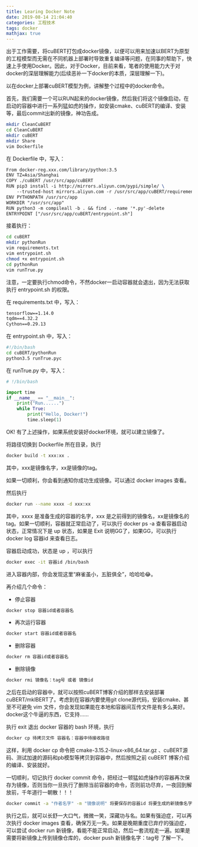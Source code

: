 ```yaml
---
title: Learing Docker Note
date: 2019-08-14 21:04:40
categories: 工程技术
tags: docker
mathjax: true
---
```


出于工作需要，将cuBERT打包成docker镜像，以便可以用来加速以BERT为原型的工程模型而无需在不同机器上部署时导致重复编译等问题，在同事的帮助下，快速上手使用Docker。因此，对于Docker，目前来看，笔者的使用能力大于对docker的深层理解能力(后续恶补一下docker的本质，深层理解一下)。

以在docker上部署cuBERT模型为例，讲解整个过程中的docker命令。<!--more-->

首先，我们需要一个可以RUN起来的docker镜像，然后我们将这个镜像启动，在启动的容器中进行一系列猛如虎的操作，如安装cmake、cuBERT的编译、安装等，最后commit出新的镜像，神功告成。

 ```bash
mkdir CleanCuBERT
cd CleanCuBERT
mkdir cuBERT
mkdir Share
vim Dockerfile
 ```

在 Dockerfile 中，写入：

```tex
From docker-reg.xxx.com/library/python:3.5
ENV TZ=Asia/Shanghai
COPY ./cuBERT /usr/src/app/cuBERT
RUN pip3 install -i http://mirrors.aliyun.com/pypi/simple/ \
    --trusted-host mirrors.aliyun.com -r /usr/src/app/cuBERT/requirements.txt
ENV PYTHONPATH /usr/src/app
WORKDIR "/usr/src/app"
RUN python3 -m compileall -b . && find . -name '*.py'-delete
ENTRYPOINT ["/usr/src/app/cuBERT/entrypoint.sh"]
```

接着执行：

```bash
cd cuBERT
mkdir pythonRun
vim requirements.txt
vim entrypoint.sh
chmod +x entrypoint.sh
cd pythonRun
vim runTrue.py
```

注意，一定要执行chmod命令，不然docker一启动容器就会退出，因为无法获取执行 entrypoint.sh 的权限。

在  requirements.txt 中，写入：

```tex
tensorflow==1.14.0
tqdm==4.32.2
Cython==0.29.13
```

在 entrypoint.sh 中，写入：

```bash
#!/bin/bash
cd cuBERT/pythonRun
python3.5 runTrue.pyc
```

在 runTrue.py 中，写入：

```python
# !/bin/bash

import time
if __name__ == "__main__":
    print("Run......")
    while True:
        print("Hello, Docker!")
        time.sleep(1)
```

OK! 有了上述操作，如果系统安装好docker环境，就可以建立镜像了。

将路径切换到 Dockerfile 所在目录，执行

```bash
docker build -t xxx:xx .
```

其中，xxx是镜像名字，xx是镜像的tag。

如果一切顺利，你会看到通知你成功生成镜像。可以通过 docker images 查看。

然后执行

```bash
docker run --name xxxx -d xxx:xx
```

其中，xxxx 是准备生成的容器的名字，xxx 是之前得到的镜像名，xx是镜像名的tag。如果一切顺利，容器就正常启动了，可以执行 docker ps -a 查看容器启动状态，正常情况下是 up 状态，如果是 Exit 说明GG了，如果GG，可以执行 docker log 容器id 来查看日志。

容器启动成功，状态是 up ，可以执行

```bash
docker exec -it 容器id /bin/bash
```

进入容器内部，你会发现这里“麻雀虽小，五脏俱全”，哈哈哈😂。

再介绍几个命令：

* 停止容器

```bash
docker stop 容器id或者容器名
```

* 再次运行容器

```bash
docker start 容器id或者容器名
```

* 删除容器

```bash
docker rm 容器id或者容器名
```

* 删除镜像

```bash
docker rmi 镜像名：tag号 或者 镜像id
```

之后在启动的容器中，就可以按照cuBERT博客介绍的那样去安装部署cuBERT/mklBERT了。考虑到在容器内要使用git clone源代码，安装cmake、甚至不可避免 vim 文件，你会发现如果能在本地和容器间互传文件是有多么美好。docker这个牛逼的东西，它支持......

执行 exit 退出 docker 容器的 bash 环境，执行

```bash
docker cp 待拷贝文件 容器名：容器中待接收路径
```

这样，利用 docker cp 命令把 cmake-3.15.2-linux-x86_64.tar.gz 、cuBERT源码、测试加速的源码和pb模型等拷贝到容器中，然后按照之前 cuBERT 博客介绍的编译、安装就好。

一切顺利，切记执行 docker commit 命令，把经过一顿猛如虎操作的容器再次保存为镜像，否则当你一旦执行了删除当前容器的命令，否则前功尽弃，一夜回到解放前，千年道行一朝散！！！

```bash
docker commit -a "作者名字" -m "镜像说明" 将要保存的容器id 将要生成的新镜像名字：tag号
```

执行之后，就可以长舒一大口气，微微一笑，深藏功与名。如果有强迫症，可以再次执行 docker images 查看，确保万无一失。如果是晚期重度已弃疗的强迫症，可以尝试 docker run 新镜像，看能不能正常启动，然后一套流程走一遍。如果是需要将新镜像上传到镜像仓库的，docker push 新镜像名字：tag号 了解一下。

 